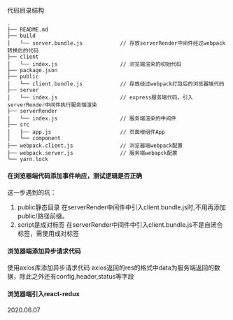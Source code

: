 
代码目录结构
```
.
├── README.md
├── build
│   └── server.bundle.js            // 存放serverRender中间件经过webpack转换后的代码
├── client
│   └── index.js                    // 浏览端渲染的初始代码
├── package.json
├── public
│   └── client.bundle.js            // 存放经过webpack打包后的浏览器端代码
├── server
│   └── index.js                    // express服务端代码，引入serverRender中间件执行服务端渲染
├── serverRender
│   └── index.js                    // 服务端渲染的中间件
├── src
│   ├── app.js                      // 页面根组件App
│   └── component
├── webpack.client.js               // 浏览器端webpack配置
├── webpack.server.js               // 服务端webapck配置
└── yarn.lock
```

#### 在浏览器端代码添加事件响应，测试逻辑是否正确
这一步遇到的坑：
1. public静态目录
    在serverRender中间件中引入client.bundle.js时,不用再添加public/路径前缀。
2. script是成对标签
   在serverRender中间件中引入client.bundle.js不是自闭合标签，需使用成对标签<script></script>

#### 浏览器端添加异步请求代码
使用axios库添加异步请求代码
axios返回的res的格式中data为服务端返回的数据，除此之外还有config,header,status等字段

#### 浏览器端引入react-redux
2020.06.07
 

